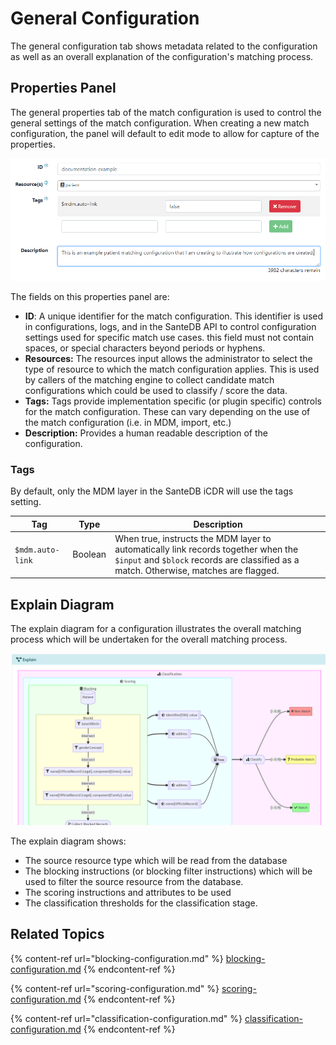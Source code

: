 # General Configuration

The general configuration tab shows metadata related to the configuration as well as an overall explanation of the configuration's matching process.

## Properties Panel

The general properties tab of the match configuration is used to control the general settings of the match configuration. When creating a new match configuration, the panel will default to edit mode to allow for capture of the properties.

![](<../../../.gitbook/assets/image (441) (1).png>)

The fields on this properties panel are:

* **ID**: A unique identifier for the match configuration. This identifier is used in configurations, logs, and in the SanteDB API to control configuration settings used for specific match use cases. this field must not contain spaces, or special characters beyond periods or hyphens.
* **Resources:** The resources input allows the administrator to select the type of resource to which the match configuration applies. This is used by callers of the matching engine to collect candidate match configurations which could be used to classify / score the data.
* **Tags:** Tags provide implementation specific (or plugin specific) controls for the match configuration. These can vary depending on the use of the match configuration (i.e. in MDM, import, etc.)
* **Description:** Provides a human readable description of the configuration.

### Tags

By default, only the MDM layer in the SanteDB iCDR will use the tags setting.&#x20;

| Tag              | Type    | Description                                                                                                                                                                 |
| ---------------- | ------- | --------------------------------------------------------------------------------------------------------------------------------------------------------------------------- |
| `$mdm.auto-link` | Boolean | When true, instructs the MDM layer to automatically link records together when the `$input` and `$block` records are classified as a match. Otherwise, matches are flagged. |

## Explain Diagram

The explain diagram for a configuration illustrates the overall matching process which will be undertaken for the overall matching process.&#x20;

![](<../../../.gitbook/assets/image (448).png>)

The explain diagram shows:

* The source resource type which will be read from the database
* The blocking instructions (or blocking filter instructions) which will be used to filter the source resource from the database.
* The scoring instructions and attributes to be used
* The classification thresholds for the classification stage.

## Related Topics

{% content-ref url="blocking-configuration.md" %}
[blocking-configuration.md](blocking-configuration.md)
{% endcontent-ref %}

{% content-ref url="scoring-configuration.md" %}
[scoring-configuration.md](scoring-configuration.md)
{% endcontent-ref %}

{% content-ref url="classification-configuration.md" %}
[classification-configuration.md](classification-configuration.md)
{% endcontent-ref %}
